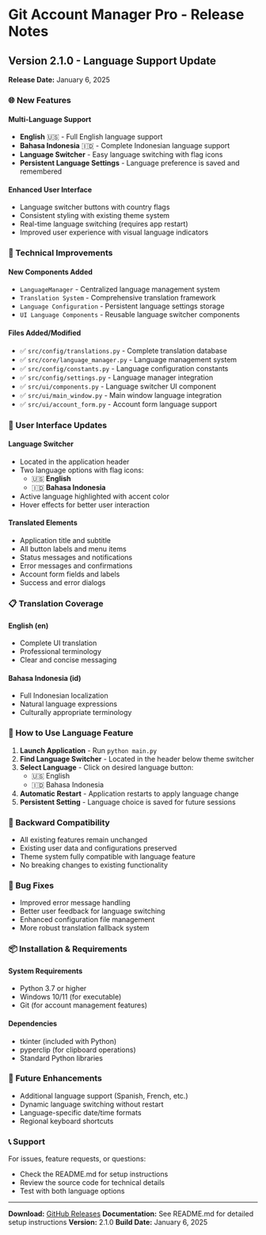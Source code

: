 # Git Account Manager Pro - Release Notes

## Version 2.1.0 - Language Support Update
**Release Date:** January 6, 2025

### 🌐 New Features

#### **Multi-Language Support**
- **English** 🇺🇸 - Full English language support
- **Bahasa Indonesia** 🇮🇩 - Complete Indonesian language support
- **Language Switcher** - Easy language switching with flag icons
- **Persistent Language Settings** - Language preference is saved and remembered

#### **Enhanced User Interface**
- Language switcher buttons with country flags
- Consistent styling with existing theme system
- Real-time language switching (requires app restart)
- Improved user experience with visual language indicators

### 🔧 Technical Improvements

#### **New Components Added**
- `LanguageManager` - Centralized language management system
- `Translation System` - Comprehensive translation framework
- `Language Configuration` - Persistent language settings storage
- `UI Language Components` - Reusable language switcher components

#### **Files Added/Modified**
- ✅ `src/config/translations.py` - Complete translation database
- ✅ `src/core/language_manager.py` - Language management system
- ✅ `src/config/constants.py` - Language configuration constants
- ✅ `src/config/settings.py` - Language manager integration
- ✅ `src/ui/components.py` - Language switcher UI component
- ✅ `src/ui/main_window.py` - Main window language integration
- ✅ `src/ui/account_form.py` - Account form language support

### 🎨 User Interface Updates

#### **Language Switcher**
- Located in the application header
- Two language options with flag icons:
  - 🇺🇸 **English**
  - 🇮🇩 **Bahasa Indonesia**
- Active language highlighted with accent color
- Hover effects for better user interaction

#### **Translated Elements**
- Application title and subtitle
- All button labels and menu items
- Status messages and notifications
- Error messages and confirmations
- Account form fields and labels
- Success and error dialogs

### 📋 Translation Coverage

#### **English (en)**
- Complete UI translation
- Professional terminology
- Clear and concise messaging

#### **Bahasa Indonesia (id)**
- Full Indonesian localization
- Natural language expressions
- Culturally appropriate terminology

### 🚀 How to Use Language Feature

1. **Launch Application** - Run `python main.py`
2. **Find Language Switcher** - Located in the header below theme switcher
3. **Select Language** - Click on desired language button:
   - 🇺🇸 English
   - 🇮🇩 Bahasa Indonesia
4. **Automatic Restart** - Application restarts to apply language change
5. **Persistent Setting** - Language choice is saved for future sessions

### 🔄 Backward Compatibility

- All existing features remain unchanged
- Existing user data and configurations preserved
- Theme system fully compatible with language feature
- No breaking changes to existing functionality

### 🐛 Bug Fixes

- Improved error message handling
- Better user feedback for language switching
- Enhanced configuration file management
- More robust translation fallback system

### 📦 Installation & Requirements

#### **System Requirements**
- Python 3.7 or higher
- Windows 10/11 (for executable)
- Git (for account management features)

#### **Dependencies**
- tkinter (included with Python)
- pyperclip (for clipboard operations)
- Standard Python libraries

### 🔮 Future Enhancements

- Additional language support (Spanish, French, etc.)
- Dynamic language switching without restart
- Language-specific date/time formats
- Regional keyboard shortcuts

### 📞 Support

For issues, feature requests, or questions:
- Check the README.md for setup instructions
- Review the source code for technical details
- Test with both language options

---

**Download:** [GitHub Releases](https://github.com/densuz/Github-Account-Manager-PRO.git/releases)
**Documentation:** See README.md for detailed setup instructions
**Version:** 2.1.0
**Build Date:** January 6, 2025
